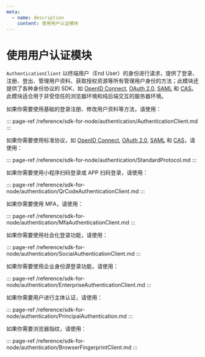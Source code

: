 ```yaml
---
meta:
  - name: description
    content: 使用用户认证模块
---
```


# 使用用户认证模块

<LastUpdated/>

`AuthenticationClient` 以终端用户（End User）的身份进行请求，提供了登录、注册、登出、管理用户资料、获取授权资源等所有管理用户身份的方法；此模块还提供了各种身份协议的 SDK，如 [OpenID Connect](/guides/federation/oidc.md), [OAuth 2.0](/guides/federation/oauth.md), [SAML](/guides/federation/saml.md) 和 [CAS](/guides/federation/cas.md)。此模块适合用于非受信任的浏览器环境和纯后端交互的服务器环境。

如果你需要使用基础的登录注册、修改用户资料等方法，请使用：

::: page-ref /reference/sdk-for-node/authentication/AuthenticationClient.md
:::

如果你需要使用标准协议，如 [OpenID Connect](/guides/federation/oidc.md), [OAuth 2.0](/guides/federation/oauth.md), [SAML](/guides/federation/saml.md) 和 [CAS](/guides/federation/cas.md)，请使用：

::: page-ref /reference/sdk-for-node/authentication/StandardProtocol.md
:::

如果你需要使用小程序扫码登录或 APP 扫码登录，请使用：

::: page-ref /reference/sdk-for-node/authentication/QrCodeAuthenticationClient.md
:::

如果你需要使用 MFA，请使用：

::: page-ref /reference/sdk-for-node/authentication/MfaAuthenticationClient.md
:::

如果你需要使用社会化登录功能，请使用：

::: page-ref /reference/sdk-for-node/authentication/SocialAuthenticationClient.md
:::

如果你需要使用企业身份源登录功能，请使用：

::: page-ref /reference/sdk-for-node/authentication/EnterpriseAuthenticationClient.md
:::

如果你需要用户进行主体认证，请使用：

::: page-ref /reference/sdk-for-node/authentication/PrincipalAuthentication.md
:::

如果你需要浏览器指纹，请使用：

::: page-ref /reference/sdk-for-node/authentication/BrowserFingerprintClient.md
:::
